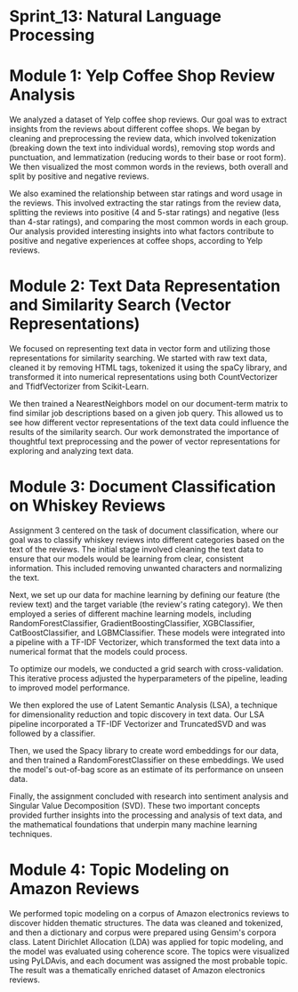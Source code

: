 # Sprint_13: Natural Language Processing

# Module 1: Yelp Coffee Shop Review Analysis
We analyzed a dataset of Yelp coffee shop reviews. Our goal was to extract insights from the reviews about different coffee shops. We began by cleaning and preprocessing the review data, which involved tokenization (breaking down the text into individual words), removing stop words and punctuation, and lemmatization (reducing words to their base or root form). We then visualized the most common words in the reviews, both overall and split by positive and negative reviews.

We also examined the relationship between star ratings and word usage in the reviews. This involved extracting the star ratings from the review data, splitting the reviews into positive (4 and 5-star ratings) and negative (less than 4-star ratings), and comparing the most common words in each group. Our analysis provided interesting insights into what factors contribute to positive and negative experiences at coffee shops, according to Yelp reviews.

# Module 2: Text Data Representation and Similarity Search (Vector Representations)
We focused on representing text data in vector form and utilizing those representations for similarity searching. We started with raw text data, cleaned it by removing HTML tags, tokenized it using the spaCy library, and transformed it into numerical representations using both CountVectorizer and TfidfVectorizer from Scikit-Learn.

We then trained a NearestNeighbors model on our document-term matrix to find similar job descriptions based on a given job query. This allowed us to see how different vector representations of the text data could influence the results of the similarity search. Our work demonstrated the importance of thoughtful text preprocessing and the power of vector representations for exploring and analyzing text data.

# Module 3: Document Classification on Whiskey Reviews
Assignment 3 centered on the task of document classification, where our goal was to classify whiskey reviews into different categories based on the text of the reviews. The initial stage involved cleaning the text data to ensure that our models would be learning from clear, consistent information. This included removing unwanted characters and normalizing the text.

Next, we set up our data for machine learning by defining our feature (the review text) and the target variable (the review's rating category). We then employed a series of different machine learning models, including RandomForestClassifier, GradientBoostingClassifier, XGBClassifier, CatBoostClassifier, and LGBMClassifier. These models were integrated into a pipeline with a TF-IDF Vectorizer, which transformed the text data into a numerical format that the models could process.

To optimize our models, we conducted a grid search with cross-validation. This iterative process adjusted the hyperparameters of the pipeline, leading to improved model performance.

We then explored the use of Latent Semantic Analysis (LSA), a technique for dimensionality reduction and topic discovery in text data. Our LSA pipeline incorporated a TF-IDF Vectorizer and TruncatedSVD and was followed by a classifier.

Then, we used the Spacy library to create word embeddings for our data, and then trained a RandomForestClassifier on these embeddings. We used the model's out-of-bag score as an estimate of its performance on unseen data.

Finally, the assignment concluded with research into sentiment analysis and Singular Value Decomposition (SVD). These two important concepts provided further insights into the processing and analysis of text data, and the mathematical foundations that underpin many machine learning techniques.

# Module 4: Topic Modeling on Amazon Reviews
We performed topic modeling on a corpus of Amazon electronics reviews to discover hidden thematic structures. The data was cleaned and tokenized, and then a dictionary and corpus were prepared using Gensim's corpora class. Latent Dirichlet Allocation (LDA) was applied for topic modeling, and the model was evaluated using coherence score. The topics were visualized using PyLDAvis, and each document was assigned the most probable topic. The result was a thematically enriched dataset of Amazon electronics reviews.






